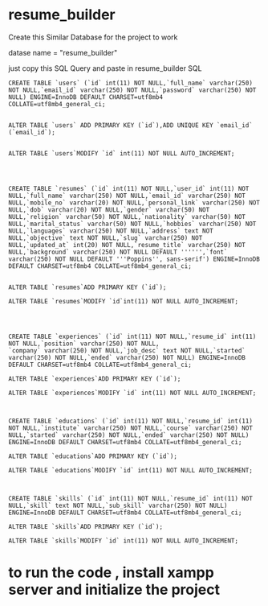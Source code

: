 ﻿# resume_builder


Create this Similar Database for the project to work 

datase name  = "resume_builder"

just copy this SQL Query and paste in resume_builder SQL 

    CREATE TABLE `users` (`id` int(11) NOT NULL,`full_name` varchar(250) NOT NULL,`email_id` varchar(250) NOT NULL,`password` varchar(250) NOT NULL) ENGINE=InnoDB DEFAULT CHARSET=utf8mb4 COLLATE=utf8mb4_general_ci;


    ALTER TABLE `users` ADD PRIMARY KEY (`id`),ADD UNIQUE KEY `email_id` (`email_id`);


    ALTER TABLE `users`MODIFY `id` int(11) NOT NULL AUTO_INCREMENT;




    CREATE TABLE `resumes` (`id` int(11) NOT NULL,`user_id` int(11) NOT NULL,`full_name` varchar(250) NOT NULL,`email_id` varchar(250) NOT NULL,`mobile_no` varchar(20) NOT NULL,`personal_link` varchar(250) NOT NULL,`dob` varchar(20) NOT NULL,`gender` varchar(50) NOT NULL,`religion` varchar(50) NOT NULL,`nationality` varchar(50) NOT NULL,`marital_status` varchar(50) NOT NULL,`hobbies` varchar(250) NOT NULL,`languages` varchar(250) NOT NULL,`address` text NOT NULL,`objective` text NOT NULL,`slug` varchar(250) NOT NULL,`updated_at` int(20) NOT NULL,`resume_title` varchar(250) NOT NULL,`background` varchar(250) NOT NULL DEFAULT '''''',`font` varchar(250) NOT NULL DEFAULT '''Poppins'', sans-serif') ENGINE=InnoDB DEFAULT CHARSET=utf8mb4 COLLATE=utf8mb4_general_ci;
    
    
    ALTER TABLE `resumes`ADD PRIMARY KEY (`id`);
    
    ALTER TABLE `resumes`MODIFY `id`int(11) NOT NULL AUTO_INCREMENT;




    CREATE TABLE `experiences` (`id` int(11) NOT NULL,`resume_id` int(11) NOT NULL,`position` varchar(250) NOT NULL,
    `company` varchar(250) NOT NULL,`job_desc` text NOT NULL,`started` varchar(250) NOT NULL,`ended` varchar(250) NOT NULL) ENGINE=InnoDB DEFAULT CHARSET=utf8mb4 COLLATE=utf8mb4_general_ci;
    
    ALTER TABLE `experiences`ADD PRIMARY KEY (`id`);
    
    ALTER TABLE `experiences`MODIFY `id` int(11) NOT NULL AUTO_INCREMENT;



    CREATE TABLE `educations` (`id` int(11) NOT NULL,`resume_id` int(11) NOT NULL,`institute` varchar(250) NOT NULL,`course` varchar(250) NOT NULL,`started` varchar(250) NOT NULL,`ended` varchar(250) NOT NULL) ENGINE=InnoDB DEFAULT CHARSET=utf8mb4 COLLATE=utf8mb4_general_ci;
    
    ALTER TABLE `educations`ADD PRIMARY KEY (`id`);
    
    ALTER TABLE `educations`MODIFY `id` int(11) NOT NULL AUTO_INCREMENT;



    CREATE TABLE `skills` (`id` int(11) NOT NULL,`resume_id` int(11) NOT NULL,`skill` text NOT NULL,`sub_skill` varchar(250) NOT NULL) ENGINE=InnoDB DEFAULT CHARSET=utf8mb4 COLLATE=utf8mb4_general_ci;
    
    ALTER TABLE `skills`ADD PRIMARY KEY (`id`);
    
    ALTER TABLE `skills`MODIFY `id` int(11) NOT NULL AUTO_INCREMENT;



# to run the code , install xampp server and initialize the project 

